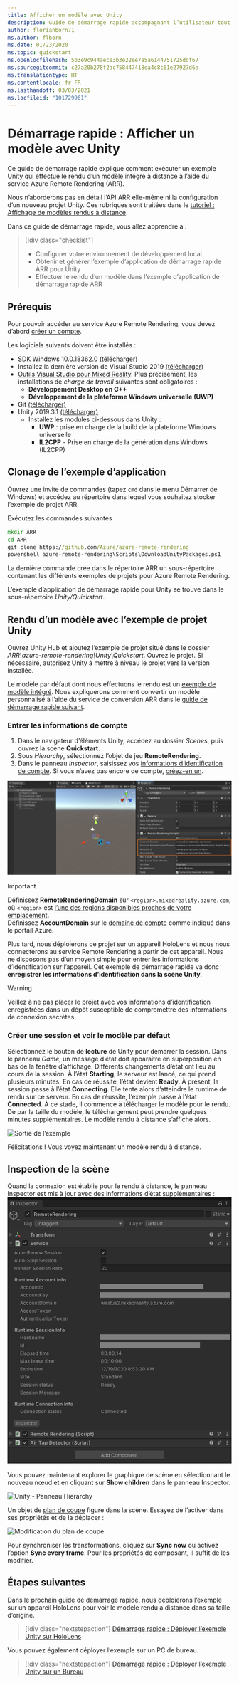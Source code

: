 ```yaml
---
title: Afficher un modèle avec Unity
description: Guide de démarrage rapide accompagnant l’utilisateur tout au long du rendu d’un modèle
author: florianborn71
ms.author: flborn
ms.date: 01/23/2020
ms.topic: quickstart
ms.openlocfilehash: 5b3e9c944aece3b3e22ee7a5a6144751725ddf67
ms.sourcegitcommit: c27a20b278f2ac758447418ea4c8c61e27927d6a
ms.translationtype: HT
ms.contentlocale: fr-FR
ms.lasthandoff: 03/03/2021
ms.locfileid: "101729961"
---
```

# <a name="quickstart-render-a-model-with-unity"></a>Démarrage rapide : Afficher un modèle avec Unity

Ce guide de démarrage rapide explique comment exécuter un exemple Unity qui effectue le rendu d’un modèle intégré à distance à l’aide du service Azure Remote Rendering (ARR).

Nous n’aborderons pas en détail l’API ARR elle-même ni la configuration d’un nouveau projet Unity. Ces rubriques sont traitées dans le [tutoriel : Affichage de modèles rendus à distance](../tutorials/unity/view-remote-models/view-remote-models.md).

Dans ce guide de démarrage rapide, vous allez apprendre à :
> [!div class="checklist"]
>
>* Configurer votre environnement de développement local
>* Obtenir et générer l’exemple d’application de démarrage rapide ARR pour Unity
>* Effectuer le rendu d’un modèle dans l’exemple d’application de démarrage rapide ARR

## <a name="prerequisites"></a>Prérequis

Pour pouvoir accéder au service Azure Remote Rendering, vous devez d’abord [créer un compte](../how-tos/create-an-account.md).

Les logiciels suivants doivent être installés :

* SDK Windows 10.0.18362.0 [(télécharger)](https://developer.microsoft.com/windows/downloads/windows-10-sdk)
* Installez la dernière version de Visual Studio 2019 [(télécharger)](https://visualstudio.microsoft.com/vs/older-downloads/)
* [Outils Visual Studio pour Mixed Reality](/windows/mixed-reality/install-the-tools). Plus précisément, les installations de *charge de travail* suivantes sont obligatoires :
  * **Développement Desktop en C++**
  * **Développement de la plateforme Windows universelle (UWP)**
* Git [(télécharger)](https://git-scm.com/downloads)
* Unity 2019.3.1 [(télécharger)](https://unity3d.com/get-unity/download)
  * Installez les modules ci-dessous dans Unity :
    * **UWP** : prise en charge de la build de la plateforme Windows universelle
    * **IL2CPP** - Prise en charge de la génération dans Windows (IL2CPP)

## <a name="clone-the-sample-app"></a>Clonage de l’exemple d’application

Ouvrez une invite de commandes (tapez `cmd` dans le menu Démarrer de Windows) et accédez au répertoire dans lequel vous souhaitez stocker l’exemple de projet ARR.

Exécutez les commandes suivantes :

```cmd
mkdir ARR
cd ARR
git clone https://github.com/Azure/azure-remote-rendering
powershell azure-remote-rendering\Scripts\DownloadUnityPackages.ps1
```

La dernière commande crée dans le répertoire ARR un sous-répertoire contenant les différents exemples de projets pour Azure Remote Rendering.

L’exemple d’application de démarrage rapide pour Unity se trouve dans le sous-répertoire *Unity/Quickstart*.

## <a name="rendering-a-model-with-the-unity-sample-project"></a>Rendu d’un modèle avec l’exemple de projet Unity

Ouvrez Unity Hub et ajoutez l’exemple de projet situé dans le dossier *ARR\azure-remote-rendering\Unity\Quickstart*.
Ouvrez le projet. Si nécessaire, autorisez Unity à mettre à niveau le projet vers la version installée.

Le modèle par défaut dont nous effectuons le rendu est un [exemple de modèle intégré](../samples/sample-model.md). Nous expliquerons comment convertir un modèle personnalisé à l’aide du service de conversion ARR dans le [guide de démarrage rapide suivant](convert-model.md).

### <a name="enter-your-account-info"></a>Entrer les informations de compte

1. Dans le navigateur d’éléments Unity, accédez au dossier *Scenes*, puis ouvrez la scène **Quickstart**.
1. Sous *Hierarchy*, sélectionnez l’objet de jeu **RemoteRendering**.
1. Dans le panneau *Inspector*, saisissez vos [informations d’identification de compte](../how-tos/create-an-account.md). Si vous n’avez pas encore de compte, [créez-en un](../how-tos/create-an-account.md).

![Informations de compte ARR](./media/arr-sample-account-info.png)

> [!IMPORTANT]
> Définissez **RemoteRenderingDomain** sur `<region>.mixedreality.azure.com`, où `<region>` est [l’une des régions disponibles proches de votre emplacement](../reference/regions.md).\
> Définissez **AccountDomain** sur le [domaine de compte](../how-tos/create-an-account.md#retrieve-the-account-information) comme indiqué dans le portail Azure.

Plus tard, nous déploierons ce projet sur un appareil HoloLens et nous nous connecterons au service Remote Rendering à partir de cet appareil. Nous ne disposons pas d’un moyen simple pour entrer les informations d’identification sur l’appareil. Cet exemple de démarrage rapide va donc **enregistrer les informations d’identification dans la scène Unity**.

> [!WARNING]
> Veillez à ne pas placer le projet avec vos informations d’identification enregistrées dans un dépôt susceptible de compromettre des informations de connexion secrètes.

### <a name="create-a-session-and-view-the-default-model"></a>Créer une session et voir le modèle par défaut

Sélectionnez le bouton de **lecture** de Unity pour démarrer la session. Dans le panneau *Game*, un message d’état doit apparaître en superposition en bas de la fenêtre d’affichage. Différents changements d’état ont lieu au cours de la session. À l’état **Starting**, le serveur est lancé, ce qui prend plusieurs minutes. En cas de réussite, l’état devient **Ready**. À présent, la session passe à l’état **Connecting**. Elle tente alors d’atteindre le runtime de rendu sur ce serveur. En cas de réussite, l’exemple passe à l’état **Connected**. À ce stade, il commence à télécharger le modèle pour le rendu. De par la taille du modèle, le téléchargement peut prendre quelques minutes supplémentaires. Le modèle rendu à distance s’affiche alors.

![Sortie de l’exemple](media/arr-sample-output.png)

Félicitations ! Vous voyez maintenant un modèle rendu à distance.

## <a name="inspecting-the-scene"></a>Inspection de la scène

Quand la connexion est établie pour le rendu à distance, le panneau Inspector est mis à jour avec des informations d’état supplémentaires : ![Lecture de l’exemple dans Unity](./media/arr-sample-configure-session-running.png)

Vous pouvez maintenant explorer le graphique de scène en sélectionnant le nouveau nœud et en cliquant sur **Show children** dans le panneau Inspector.

![Unity - Panneau Hierarchy](./media/unity-hierarchy.png)

Un objet de [plan de coupe](../overview/features/cut-planes.md) figure dans la scène. Essayez de l’activer dans ses propriétés et de la déplacer :

![Modification du plan de coupe](media/arr-sample-unity-cutplane.png)

Pour synchroniser les transformations, cliquez sur **Sync now** ou activez l’option **Sync every frame**. Pour les propriétés de composant, il suffit de les modifier.

## <a name="next-steps"></a>Étapes suivantes

Dans le prochain guide de démarrage rapide, nous déploierons l’exemple sur un appareil HoloLens pour voir le modèle rendu à distance dans sa taille d’origine.

> [!div class="nextstepaction"]
> [Démarrage rapide : Déployer l’exemple Unity sur HoloLens](deploy-to-hololens.md)

Vous pouvez également déployer l’exemple sur un PC de bureau.

> [!div class="nextstepaction"]
> [Démarrage rapide : Déployer l’exemple Unity sur un Bureau](deploy-to-desktop.md)